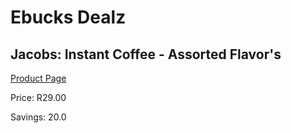 
# Ebucks Dealz
## Jacobs: Instant Coffee - Assorted Flavor's
[Product Page](https://www.ebucks.com/web/shop/productSelected.do?prodId=526050379&catId=908607666)

Price: R29.00

Savings: 20.0


	